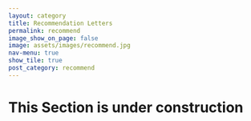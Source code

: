 ```yaml
---
layout: category
title: Recommendation Letters
permalink: recommend
image_show_on_page: false
image: assets/images/recommend.jpg
nav-menu: true
show_tile: true
post_category: recommend
---
```

<h1> This Section is under construction</h1>
